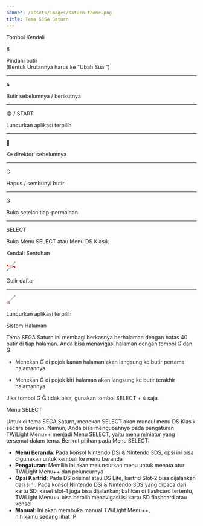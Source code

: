 ```yaml
---
banner: /assets/images/saturn-theme.png
title: Tema SEGA Saturn
---
```


<div id="button-controls" class="section-title">Tombol Kendali</div>
<div class="section-body">
    <div class="button-action-group">
        <p class="button-action button">&#xE079;</p>
        <p class="button-action-text">Pindahi butir<br>(Bentuk Urutannya harus ke "Ubah Suai")</p>
    </div>
    <hr>
    <div class="button-action-group">
        <p class="button-action button">&#xE07E;</p>
        <p class="button-action-text">Butir sebelumnya / berikutnya</p>
    </div>
    <hr>
    <div class="button-action-group">
        <p class="button-action"><span class="button">&#xE000; /</span> START</p>
        <p class="button-action-text">Luncurkan aplikasi terpilih</p>
    </div>
    <hr>
    <div class="button-action-group">
        <p class="button-action button">&#xE001;</p>
        <p class="button-action-text">Ke direktori sebelumnya</p>
    </div>
    <hr>
    <div class="button-action-group">
        <p class="button-action button">&#xE002;</p>
        <p class="button-action-text">Hapus / sembunyi butir</p>
    </div>
    <hr>
    <div class="button-action-group">
        <p class="button-action button">&#xE003;</p>
        <p class="button-action-text">Buka setelan tiap-permainan</p>
    </div>
    <hr>
    <div class="button-action-group">
        <p class="button-action">SELECT</p>
        <p class="button-action-text">Buka Menu SELECT atau Menu DS Klasik</p>
    </div>
</div>

<div id="touch-controls" class="section-title">Kendali Sentuhan</div>
<div class="section-body">
    <div class="button-action-group">
        <p class="button-action"><img src="/assets/images/left-right.png"></p>
        <p class="button-action-text">Gulir daftar</p>
    </div>
    <hr>
    <div class="button-action-group">
        <p class="button-action"><img src="/assets/images/tap.png"></p>
        <p class="button-action-text">Luncurkan aplikasi terpilih</p>
    </div>
    <!-- <hr>
    <div>
        <p>
            If the Sort Method is set to "Custom", you can drag the icon up to move it.
        </p>
    </div> -->
</div>

<div id="page-system" class="section-title">Sistem Halaman</div>
<div class="section-body">
    <p>
        Tema SEGA Saturn ini membagi berkasnya berhalaman dengan batas 40 butir di tiap halaman. Anda bisa menavigasi halaman dengan tombol &#xE004; dan &#xE005;.
    </p>
    <ul>
        <li><p>Menekan &#xE004; di pojok kanan halaman akan langsung ke butir pertama halamannya</p></li>
        <li><p>Menekan &#xE005; di pojok kiri halaman akan langsung ke butir terakhir halamannya</p></li>
    </ul>
    <p>
        Jika tombol &#xE004; &#xE005; tidak bisa, gunakan tombol SELECT + &#xE07E; saja.
    </p>
</div>

<div id="select-menu" class="section-title">Menu SELECT</div>
<div class="section-body">
    <p>
        Untuk di tema SEGA Saturn, menekan SELECT akan muncul menu DS Klasik secara bawaan. Namun, Anda bisa mengubahnya pada pengaturan TWiLight Menu++ menjadi Menu SELECT, yaitu menu miniatur yang tersemat dalam tema. Berikut pilihan pada Menu SELECT:
    </p>
    <ul>
        <li><strong>Menu Beranda</strong>: Pada konsol Nintendo DSi & Nintendo 3DS, opsi ini bisa digunakan untuk kembali ke menu beranda</li>
        <li><strong>Pengaturan</strong>: Memilih ini akan meluncurkan menu untuk menata atur TWiLight Menu++ dan peluncurnya</li>
        <li><strong>Opsi Kartrid</strong>: Pada DS orisinal atau DS Lite, kartrid Slot-2 bisa dijalankan dari sini. Pada konsol Nintendo DSi & Nintendo 3DS yang dibaca dari kartu SD, kaset slot-1 juga bisa dijalankan; bahkan di flashcard tertentu, TWiLight Menu++ bisa beralih menavigasi isi kartu SD flashcard atau konsol</li>
        <li><strong>Manual</strong>: Ini akan membuka manual TWiLight Menu++,<br>nih kamu sedang lihat :P</li>
    </ul>
</div>
